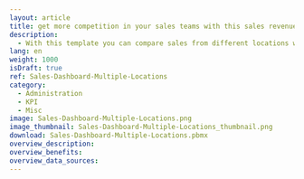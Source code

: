 ```yaml
---
layout: article
title: get more competition in your sales teams with this sales revenue board
description: 
  - With this template you can compare sales from different locations with each other and thus ensure more competition. The direct visual display of the most important key figure arouses ambition. A simple Excel sheet is used as the database with the daily sales of the 3 locations, this could come from a sales tool or CRM. This template is also a nice example of how this data can be used with dataflows and evaluated and made usable for your purposes. Download now and sell even more!
lang: en
weight: 1000
isDraft: true
ref: Sales-Dashboard-Multiple-Locations
category:
  - Administration
  - KPI
  - Misc
image: Sales-Dashboard-Multiple-Locations.png
image_thumbnail: Sales-Dashboard-Multiple-Locations_thumbnail.png
download: Sales-Dashboard-Multiple-Locations.pbmx
overview_description:
overview_benefits:
overview_data_sources:
---
```


